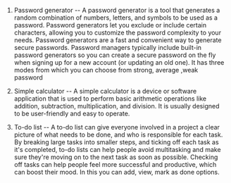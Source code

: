 1. Password generator -- A password generator is a tool that generates a random combination of numbers, letters, and symbols to be used as a password. Password generators let you exclude or include certain characters, allowing you to customize the password complexity to your needs. 
Password generators are a fast and convenient way to generate secure passwords. Password managers typically include built-in password generators so you can create a secure password on the fly when signing up for a new account (or updating an old one). 
It has three modes from which you can choose from strong, average ,weak  password




3. Simple calculator -- A simple calculator is a device or software application that is used to perform basic arithmetic operations like addition, subtraction, multiplication, and division. It is usually designed to be user-friendly and easy to operate.





4. To-do list -- A to-do list can give everyone involved in a project a clear picture of what needs to be done, and who is responsible for each task.
By breaking large tasks into smaller steps, and ticking off each task as it's completed, to-do lists can help people avoid multitasking and make sure they're moving on to the next task as soon as possible.
Checking off tasks can help people feel more successful and productive, which can boost their mood.
In this you can add, view, mark as done options.



